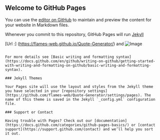 ## Welcome to GitHub Pages

You can use the [editor on GitHub](https://github.com/flames-web/Quote-Generator/edit/main/README.md) to maintain and preview the content for your website in Markdown files.

Whenever you commit to this repository, GitHub Pages will run [Jekyll](https://jekyllrb.com/)

[Url :]  (https://flames-web.github.io/Quote-Generator/)
and ![Image](src)
```

For more details see [Basic writing and formatting syntax](https://docs.github.com/en/github/writing-on-github/getting-started-with-writing-and-formatting-on-github/basic-writing-and-formatting-syntax).

### Jekyll Themes

Your Pages site will use the layout and styles from the Jekyll theme you have selected in your [repository settings](https://github.com/flames-web/Quote-Generator/settings/pages). The name of this theme is saved in the Jekyll `_config.yml` configuration file.

### Support or Contact

Having trouble with Pages? Check out our [documentation](https://docs.github.com/categories/github-pages-basics/) or [contact support](https://support.github.com/contact) and we’ll help you sort it out.
